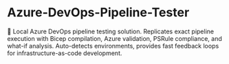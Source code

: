 # Azure-DevOps-Pipeline-Tester
🚀 Local Azure DevOps pipeline testing solution. Replicates exact pipeline execution with Bicep compilation, Azure validation, PSRule compliance, and what-if analysis. Auto-detects environments, provides fast feedback loops for infrastructure-as-code development.
